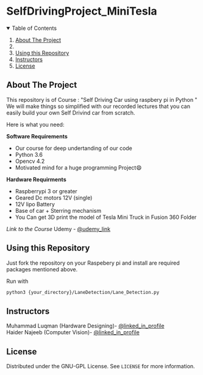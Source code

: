 # SelfDrivingProject_MiniTesla

<details open="open">
  <summary>Table of Contents</summary>
  <ol>
    <li><a href="#about-the-project">About The Project</a><li>
    <li><a href="#Usage">Using this Repository</a></li>
    <li><a href="#Instructors">Instructors</a></li>
    <li><a href="#license">License</a></li>
    
  </ol>
</details>

## About The Project

This repository is of Course : "Self Driving Car using raspbery pi in Python "
We will make things so simplified with our recorded lectures that you can easily build your own Self Drivind car from scratch.

Here is what you need:

**Software Requirements**
* Our course for deep undertanding of our code
* Python 3.6 
* Opencv 4.2
* Motivated mind for a huge programming Project:smile:

**Hardware Requirments**
* Raspberrypi 3 or greater
* Geared Dc motors 12V (single)
* 12V lipo Battery
* Base of car + Sterring mechanism
* You Can get 3D print the model of Tesla Mini Truck in Fusion 360 Folder

*Link to the Course*
Udemy - [@udemy_link](https://www.udemy.com/user/e8894488-eb79-45f5-aef1-f3a8733b6f43/)
## Using this Repository

Just fork the repository on your Raspebery pi and install are required packages mentioned above.

Run with 
  ```sh
  python3 {your_directory}/LaneDetection/Lane_Detection.py 
  ```


## Instructors

Muhammad Luqman (Hardware Designing)- [@linked_in_profile](https://www.linkedin.com/in/muhammad-luqman-9b227a11b/)  
Haider Najeeb   (Computer Vision)-  [@linked_in_profile](https://www.linkedin.com/in/haider-najeeb-68812516a/)  


## License

Distributed under the GNU-GPL License. See `LICENSE` for more information.
